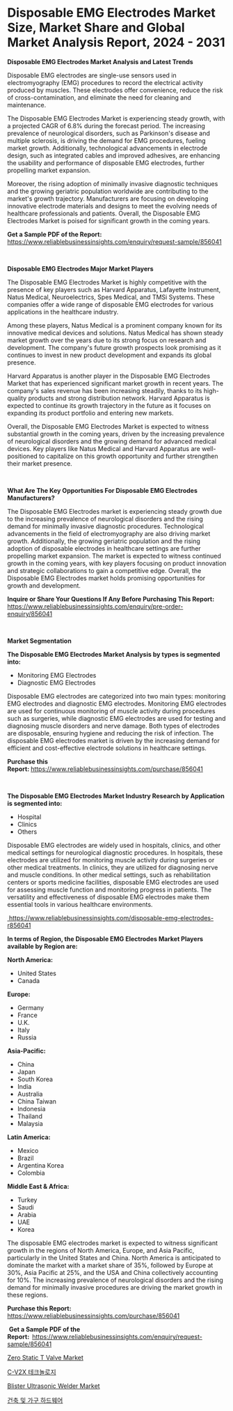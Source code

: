 <p><h1>Disposable EMG Electrodes Market Size, Market Share and Global Market Analysis Report, 2024 - 2031</h1></p><p><strong>Disposable EMG Electrodes Market Analysis and Latest Trends</strong></p>
<p><p>Disposable EMG electrodes are single-use sensors used in electromyography (EMG) procedures to record the electrical activity produced by muscles. These electrodes offer convenience, reduce the risk of cross-contamination, and eliminate the need for cleaning and maintenance.</p><p>The Disposable EMG Electrodes Market is experiencing steady growth, with a projected CAGR of 6.8% during the forecast period. The increasing prevalence of neurological disorders, such as Parkinson's disease and multiple sclerosis, is driving the demand for EMG procedures, fueling market growth. Additionally, technological advancements in electrode design, such as integrated cables and improved adhesives, are enhancing the usability and performance of disposable EMG electrodes, further propelling market expansion.</p><p>Moreover, the rising adoption of minimally invasive diagnostic techniques and the growing geriatric population worldwide are contributing to the market's growth trajectory. Manufacturers are focusing on developing innovative electrode materials and designs to meet the evolving needs of healthcare professionals and patients. Overall, the Disposable EMG Electrodes Market is poised for significant growth in the coming years.</p></p>
<p><strong>Get a Sample PDF of the Report:&nbsp;</strong> <a href="https://www.reliablebusinessinsights.com/enquiry/request-sample/856041">https://www.reliablebusinessinsights.com/enquiry/request-sample/856041</a></p>
<p>&nbsp;</p>
<p><strong>Disposable EMG Electrodes Major Market Players</strong></p>
<p><p>The Disposable EMG Electrodes Market is highly competitive with the presence of key players such as Harvard Apparatus, Lafayette Instrument, Natus Medical, Neuroelectrics, Spes Medical, and TMSi Systems. These companies offer a wide range of disposable EMG electrodes for various applications in the healthcare industry.</p><p>Among these players, Natus Medical is a prominent company known for its innovative medical devices and solutions. Natus Medical has shown steady market growth over the years due to its strong focus on research and development. The company's future growth prospects look promising as it continues to invest in new product development and expands its global presence.</p><p>Harvard Apparatus is another player in the Disposable EMG Electrodes Market that has experienced significant market growth in recent years. The company's sales revenue has been increasing steadily, thanks to its high-quality products and strong distribution network. Harvard Apparatus is expected to continue its growth trajectory in the future as it focuses on expanding its product portfolio and entering new markets.</p><p>Overall, the Disposable EMG Electrodes Market is expected to witness substantial growth in the coming years, driven by the increasing prevalence of neurological disorders and the growing demand for advanced medical devices. Key players like Natus Medical and Harvard Apparatus are well-positioned to capitalize on this growth opportunity and further strengthen their market presence.</p></p>
<p>&nbsp;</p>
<p><strong>What Are The Key Opportunities For Disposable EMG Electrodes Manufacturers?</strong></p>
<p><p>The Disposable EMG Electrodes market is experiencing steady growth due to the increasing prevalence of neurological disorders and the rising demand for minimally invasive diagnostic procedures. Technological advancements in the field of electromyography are also driving market growth. Additionally, the growing geriatric population and the rising adoption of disposable electrodes in healthcare settings are further propelling market expansion. The market is expected to witness continued growth in the coming years, with key players focusing on product innovation and strategic collaborations to gain a competitive edge. Overall, the Disposable EMG Electrodes market holds promising opportunities for growth and development.</p></p>
<p><strong>Inquire or Share Your Questions If Any Before Purchasing This Report:</strong> <a href="https://www.reliablebusinessinsights.com/enquiry/pre-order-enquiry/856041">https://www.reliablebusinessinsights.com/enquiry/pre-order-enquiry/856041</a></p>
<p>&nbsp;</p>
<p><strong>Market Segmentation</strong></p>
<p><strong>The Disposable EMG Electrodes Market Analysis by types is segmented into:</strong></p>
<p><ul><li>Monitoring EMG Electrodes</li><li>Diagnostic EMG Electrodes</li></ul></p>
<p><p>Disposable EMG electrodes are categorized into two main types: monitoring EMG electrodes and diagnostic EMG electrodes. Monitoring EMG electrodes are used for continuous monitoring of muscle activity during procedures such as surgeries, while diagnostic EMG electrodes are used for testing and diagnosing muscle disorders and nerve damage. Both types of electrodes are disposable, ensuring hygiene and reducing the risk of infection. The disposable EMG electrodes market is driven by the increasing demand for efficient and cost-effective electrode solutions in healthcare settings.</p></p>
<p><strong>Purchase this Report:&nbsp;</strong><a href="https://www.reliablebusinessinsights.com/purchase/856041">https://www.reliablebusinessinsights.com/purchase/856041</a></p>
<p>&nbsp;</p>
<p><strong>The Disposable EMG Electrodes Market Industry Research by Application is segmented into:</strong></p>
<p><ul><li>Hospital</li><li>Clinics</li><li>Others</li></ul></p>
<p><p>Disposable EMG electrodes are widely used in hospitals, clinics, and other medical settings for neurological diagnostic procedures. In hospitals, these electrodes are utilized for monitoring muscle activity during surgeries or other medical treatments. In clinics, they are utilized for diagnosing nerve and muscle conditions. In other medical settings, such as rehabilitation centers or sports medicine facilities, disposable EMG electrodes are used for assessing muscle function and monitoring progress in patients. The versatility and effectiveness of disposable EMG electrodes make them essential tools in various healthcare environments.</p></p>
<p><a href="https://www.reliablebusinessinsights.com/disposable-emg-electrodes-r856041">&nbsp;https://www.reliablebusinessinsights.com/disposable-emg-electrodes-r856041</a></p>
<p><strong>In terms of Region, the Disposable EMG Electrodes Market Players available by Region are:</strong></p>
<p>
    <p> <strong> North America: </strong>
        <ul>
            <li>United States</li>
            <li>Canada</li>
        </ul>
        </p> 
    <p> <strong> Europe: </strong>
        <ul>
            <li>Germany</li>
            <li>France</li>
            <li>U.K.</li>
            <li>Italy</li>
            <li>Russia</li>
        </ul>
        </p> 
    <p> <strong> Asia-Pacific: </strong>
        <ul>
            <li>China</li>
            <li>Japan</li>
            <li>South Korea</li>
            <li>India</li>
            <li>Australia</li>
            <li>China Taiwan</li>
            <li>Indonesia</li>
            <li>Thailand</li>
            <li>Malaysia</li>
        </ul>
        </p> 
    <p> <strong> Latin America: </strong>
        <ul>
            <li>Mexico</li>
            <li>Brazil</li>
            <li>Argentina Korea</li>
            <li>Colombia</li>
        </ul>
        </p> 
    <p> <strong> Middle East & Africa: </strong>
        <ul>
            <li>Turkey</li>
            <li>Saudi</li>
            <li>Arabia</li>
            <li>UAE</li>
            <li>Korea</li>
        </ul>
    </p>
    </p>
<p><p>The disposable EMG electrodes market is expected to witness significant growth in the regions of North America, Europe, and Asia Pacific, particularly in the United States and China. North America is anticipated to dominate the market with a market share of 35%, followed by Europe at 30%, Asia Pacific at 25%, and the USA and China collectively accounting for 10%. The increasing prevalence of neurological disorders and the rising demand for minimally invasive procedures are driving the market growth in these regions.</p></p>
<p><strong>Purchase this Report: </strong><a href="https://www.reliablebusinessinsights.com/purchase/856041">https://www.reliablebusinessinsights.com/purchase/856041</a></p>
<p>&nbsp;<strong>Get a Sample PDF of the Report:&nbsp;&nbsp;</strong><a href="https://www.reliablebusinessinsights.com/enquiry/request-sample/856041">https://www.reliablebusinessinsights.com/enquiry/request-sample/856041</a></p>
<p><strong></strong></p>
<p><p><a href="https://github.com/claudianurdin/Market-Research-Report-List-1/blob/main/zero-static-t-valve-market.md">Zero Static T Valve Market</a></p><p><a href="https://github.com/WilburKihn5676/Market-Research-Report-List-2/blob/main/2611438180452.md">C-V2X 테크놀로지</a></p><p><a href="https://github.com/almainyongb/Market-Research-Report-List-1/blob/main/blister-ultrasonic-welder-market.md">Blister Ultrasonic Welder Market</a></p><p><a href="https://github.com/wallacBahrtyinger567686/Market-Research-Report-List-2/blob/main/1274299180453.md">건축 및 가구 하드웨어</a></p></p>